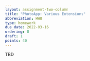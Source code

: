 ```yaml
---
layout: assignment-two-column
title: "PhotoApp: Various Extensions"
abbreviation: HW8
type: homework
due_date: 2022-03-16
ordering: 8
draft: 1
points: 40
---
```


TBD